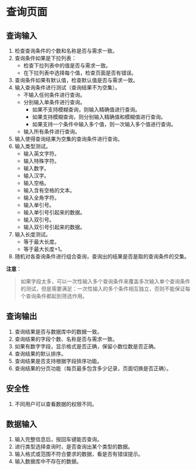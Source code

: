 # 查询页面
## 查询输入
1. 检查查询条件的个数和名称是否与需求一致。
2. 查询条件如果是下拉列表：
    - 检查下拉列表中的值是否与需求一致。
    - 在下拉列表中选择每个值，检查页面是否有错误。
3. 查询条件如果有默认值，检查默认值是否与需求一致。
4. 输入查询条件进行测试（查询结果不为空集）。
    - 不输入任何条件进行查询。
    - 分别输入单条件进行查询。
        - 如果不支持模糊查询，则输入精确值进行查询。
        - 如果支持模糊查询，则分别输入精确值和模糊值进行查询。
        - 如果支持一个条件中输入多个值，则一次输入多个值进行查询。
    - 输入所有条件进行查询。
5. 输入使得查询结果为空集的查询条件进行查询。
6. 输入类型测试。
    - 输入英文字符。
    - 输入特殊字符。
    - 输入数字。
    - 输入汉字。
    - 输入空格。
    - 输入含有空格的文本。
    - 输入全角字符。
    - 输入单引号。
    - 输入单引号引起来的数据。
    - 输入双引号。
    - 输入双引号引起来的数据。
7.	输入长度测试。
    - 等于最大长度。
    - 等于最大长度+1。
8. 随机对各查询条件进行组合查询，查询出的结果是否是取的查询条件的交集。

**注意**：
> 如果字段太多，可以一次性输入多个查询条件来覆盖多次输入单个查询条件的测试，但是需要满足：一次性输入的多个条件相互独立，否则不能保证每个查询条件都起到筛选作用。

## 查询输出
1. 查询结果是否与数据库中的数据一致。
2. 查询结果的字段个数、名称是否与需求一致。
3. 如果有数字字段，显示格式是否正确，保留小数位数是否正确。
4. 查询结果的默认排序。
5. 查询结果是否支持根据字段排序功能。
6. 查询结果的分页功能（每页最多包含多少记录，页面切换是否正确）。

## 安全性
1. 不同用户可以查看数据的权限不同。


## 数据输入
1. 输入完整信息后，按回车键能否查询。
2. 进行类型选择查询时，是否查询出某个类型的数据。
3. 输入格式或范围不符合要求的数据，看是否有错误提示。
4. 输入数据库中不存在的数据。